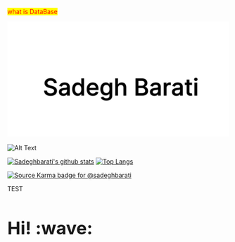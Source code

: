 <style>
mark{
    color:red;
}
</style>

<mark>what is DataBase</mark>

[![sadegh barati](https://github.com/sadeghbarati/sadeghbarati/raw/master/assets/sadegh.svg?v=1.123)](https://sadeghbarati.ir)

![Alt Text](https://c.tenor.com/Bw9HvOBaSywAAAAC/ricardo-milos.gif)

[![Sadeghbarati's github stats](https://github-readme-stats.vercel.app/api?username=sadeghbarati&show_icons=true&hide=stars&count_private=true)](https://github.com/anuraghazra/github-readme-stats)
[![Top Langs](https://github-readme-stats.vercel.app/api/top-langs/?username=sadeghbarati&layout=compact)](https://github.com/anuraghazra/github-readme-stats)

[![Source Karma badge for @sadeghbarati](https://sourcekarma-og.vercel.app/api/sadeghbarati/github)](https://sourcekarma.vercel.app/sadeghbarati)

<!-- ![](https://komarev.com/ghpvc/?username=sadeghbarati&color=brightgreen) -->

<span class="test readMe" id="test">TEST</span>

<h1 class="test readMe" id="readMe" style="border-bottom: 0 !important; font-size: 2.5rem !important"> Hi! :wave: </h1>



